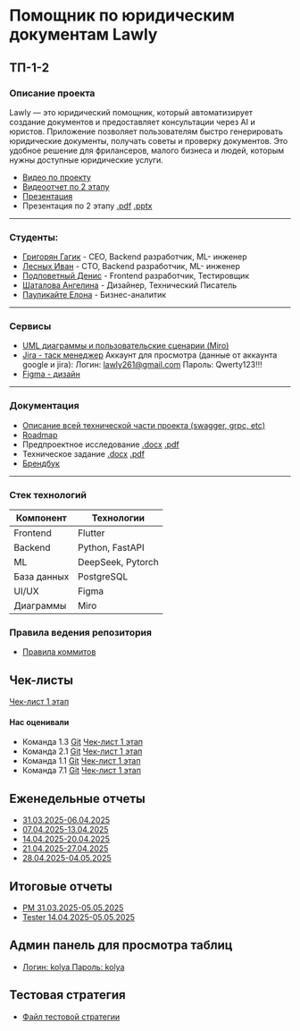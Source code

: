 # Помощник по юридическим документам Lawly

## ТП-1-2

### Описание проекта
Lawly — это юридический помощник, который автоматизирует создание документов и предоставляет консультации через AI и юристов. Приложение позволяет пользователям быстро генерировать юридические документы, получать советы и проверку документов. Это удобное решение для фрилансеров, малого бизнеса и людей, которым нужны доступные юридические услуги.

- [Видео по проекту](https://rutube.ru/video/private/124aeb593dbfd6ab7b07de65c481be95/?p=J6eRn2oR-0jZcl45cf4AYg)
- [Видеоотчет по 2 этапу](https://rutube.ru/video/private/798eeb4fd604ef26d32413489d9ab928/?p=jCoxNdsmu9zUfF4cwXWkLQ)
- [Презентация](https://github.com/progerg/Lawly/blob/master/documentation/presentation/presentation.pdf)
- Презентация по 2 этапу [.pdf](https://github.com/progerg/Lawly/blob/master/documentation/presentation/Lawly_2.pdf) [.pptx](https://github.com/progerg/Lawly/blob/master/documentation/presentation/Lawly_2.pptx)

---

### Студенты:
- [Григорян Гагик](https://github.com/progerg) - СЕО, Backend разработчик, ML- инженер
- [Лесных Иван](https://github.com/vanekForest) - СТО, Backend разработчик, ML- инженер
- [Подповетный Денис](https://github.com/paincake00) - Frontend разработчик, Тестировщик
- [Шаталова Ангелина](https://github.com/angeelo4eek) - Дизайнер, Технический Писатель
- [Пауликайте Елона](https://github.com/tkjyf) - Бизнес-аналитик

---

### Сервисы
- [UML диаграммы и пользовательские сценарии (Miro)](https://miro.com/welcomeonboard/b2pROUNhWkhKWnRkdkZ3UHJyZGZDUjdYWUhLSXRaaUlrMDVEcFhBTlBLbTArTnNwSlIwdXRmcTNBbnJGMWdJaGRTVXI5clVOUXJEODNDS2xvSFlhd2FWT1RMMUtVY1M3cC9DamZtVUc3RWZvYXVraGV6ZGNwMFJyWFBNcENwT2pnbHpza3F6REdEcmNpNEFOMmJXWXBBPT0hdjE=?share_link_id=323294137899)
- [Jira - таск менеджер](https://zazc256.atlassian.net/jira/software/projects/KAN/boards/1)
  Аккаунт для просмотра (данные от аккаунта google и jira):
  Логин: lawly261@gmail.com
  Пароль: Qwerty123!!!
- [Figma - дизайн](https://www.figma.com/design/6As6EdTa5vWVvQTLlEPYPT/Lawly?node-id=0-1&p=f&t=WTbtIfq3mO8jgJ1Q-0)
  
---

### Документация
- [Описание всей технической части проекта (swagger, grpc, etc)](https://github.com/progerg/Lawly/blob/master/documentation/api/api-summary.md)
- [Roadmap](https://github.com/progerg/Lawly/blob/master/documentation/roadmap.png)
- Предпроектное исследование [.docx](https://github.com/progerg/Lawly/blob/master/documentation/presentation/pre-project-research.docx) [.pdf](https://github.com/progerg/Lawly/blob/master/documentation/presentation/pre-project-research.pdf)
- Техническое задание [.docx](https://github.com/progerg/Lawly/blob/master/documentation/tech_requirements_lawly.docx) [.pdf](https://github.com/progerg/Lawly/blob/master/documentation/tech_requirements_lawly.pdf)
- [Брендбук](https://github.com/progerg/Lawly/blob/master/documentation/brandbook.pdf)

---

### Стек технологий

| Компонент   | Технологии        |
|-------------|-------------------|
| Frontend    | Flutter           |
| Backend     | Python, FastAPI   |
| ML          | DeepSeek, Pytorch |
| База данных | PostgreSQL        |
| UI/UX       | Figma             |
| Диаграммы   | Miro              |


### Правила ведения репозитория
- [Правила коммитов](https://github.com/progerg/Lawly/blob/master/documentation/commits/README.md)

## Чек-листы
[Чек-лист 1 этап](https://github.com/progerg/Lawly/blob/master/documentation/checklist.pdf)

#### Нас оценивали
* Команда 1.3 [Git](https://github.com/Aleygv/Fishing_game) [Чек-лист 1 этап](https://docs.google.com/spreadsheets/d/1u5pm8Rp8lp9xEYSzHtrhVUy3dhCtAyKt3cOX3YMu4Kk/edit?gid=116236438#gid=116236438) 
* Команда 2.1 [Git](https://github.com/2group1team/VoiceChef) [Чек-лист 1 этап](https://docs.google.com/spreadsheets/d/1yGnLquVTxPcGxP5yg3C9UTXUARwv2YGHegqEgPNnFWM/edit?gid=116236438#gid=116236438) 
* Команда 1.1 [Git](https://gitlab.minecraftslaves.duckdns.org/graphontext/markethelp) [Чек-лист 1 этап](https://gitlab.minecraftslaves.duckdns.org/graphontext/markethelp/-/blob/main/specification/check/ВГУ-ТП.%20Чеклист%201%20этап%201г1к%20-%20чеклист.pdf) 
* Команда 7.1 [Git](https://github.com/TP-RENTPLACE) [Чек-лист 1 этап](https://docs.google.com/spreadsheets/d/1r2W3ESucHYqHt9EIde8zMcXfnE4Rkdm6M4u-kaQfG74/edit?gid=116236438#gid=116236438) 


## Еженедельные отчеты

- [31.03.2025-06.04.2025](https://github.com/progerg/Lawly/blob/master/documentation/reports/31_03_2025_06_04_2025.pdf)
- [07.04.2025-13.04.2025](https://github.com/progerg/Lawly/blob/master/documentation/reports/07_04_2025_13_04_2025.pdf)
- [14.04.2025-20.04.2025](https://github.com/progerg/Lawly/blob/master/documentation/reports/14_04_2025_20_04_2025.pdf)
- [21.04.2025-27.04.2025](https://github.com/progerg/Lawly/blob/master/documentation/reports/21_04_2025_27_04_2025.pdf)
- [28.04.2025-04.05.2025](https://github.com/progerg/Lawly/blob/master/documentation/reports/28_04_2025_04_05_2025.pdf)

## Итоговые отчеты
- [PM 31.03.2025-05.05.2025](https://github.com/progerg/Lawly/blob/master/documentation/reports/final_report_31_03_2025_05_05_2025.pdf)
- [Tester 14.04.2025-05.05.2025](https://github.com/progerg/Lawly/blob/master/documentation/reports/test_report.pdf)

## Админ панель для просмотра таблиц
- [Логин: kolya Пароль: kolya](https://admin.lawly.ru/login)

## Тестовая стратегия
- [Файл тестовой стратегии](https://github.com/progerg/Lawly/blob/master/documentation/test_strategy.pdf)
